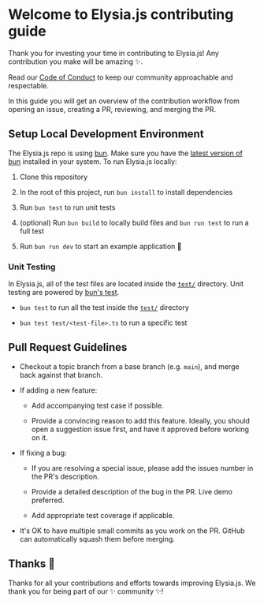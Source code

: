 # Welcome to Elysia.js contributing guide

Thank you for investing your time in contributing to Elysia.js! Any contribution you make will be amazing :sparkles:.

Read our [Code of Conduct](./CODE_OF_CONDUCT.md) to keep our community approachable and respectable.

In this guide you will get an overview of the contribution workflow from opening an issue, creating a PR, reviewing, and merging the PR.

## Setup Local Development Environment

The Elysia.js repo is using [bun](https://bun.sh). Make sure you have the [latest version of bun](https://github.com/oven-sh/bun/releases) installed in your system. To run Elysia.js locally:

1. Clone this repository

2. In the root of this project, run `bun install` to install dependencies

3. Run `bun test` to run unit tests

4. (optional) Run `bun build` to locally build files and `bun run test` to run a full test

5. Run `bun run dev` to start an example application :fox_face:

### Unit Testing

In Elysia.js, all of the test files are located inside the [`test/`](test/) directory. Unit testing are powered by [bun's test](https://github.com/oven-sh/bun/tree/main/packages/bun-internal-test).

-   `bun test` to run all the test inside the [`test/`](test/) directory

-   `bun test test/<test-file>.ts` to run a specific test

## Pull Request Guidelines

-   Checkout a topic branch from a base branch (e.g. `main`), and merge back against that branch.

-   If adding a new feature:

    -   Add accompanying test case if possible.

    -   Provide a convincing reason to add this feature. Ideally, you should open a suggestion issue first, and have it approved before working on it.

-   If fixing a bug:

    -   If you are resolving a special issue, please add the issues number in the PR's description.

    -   Provide a detailed description of the bug in the PR. Live demo preferred.

    -   Add appropriate test coverage if applicable.

-   It's OK to have multiple small commits as you work on the PR. GitHub can automatically squash them before merging.

## Thanks :purple_heart:

Thanks for all your contributions and efforts towards improving Elysia.js. We thank you for being part of our :sparkles: community :sparkles:!
